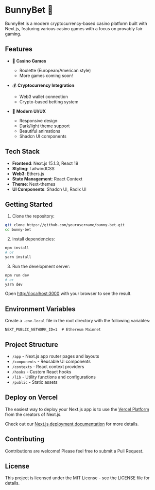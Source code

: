 # BunnyBet 🎰

BunnyBet is a modern cryptocurrency-based casino platform built with Next.js, featuring various casino games with a focus on provably fair gaming.

## Features

- 🎲 **Casino Games**
  - Roulette (European/American style)
  - More games coming soon!
  
- 💰 **Cryptocurrency Integration**
  - Web3 wallet connection
  - Crypto-based betting system
  
- 🎨 **Modern UI/UX**
  - Responsive design
  - Dark/light theme support
  - Beautiful animations
  - Shadcn UI components

## Tech Stack

- **Frontend**: Next.js 15.1.3, React 19
- **Styling**: TailwindCSS
- **Web3**: Ethers.js
- **State Management**: React Context
- **Theme**: Next-themes
- **UI Components**: Shadcn UI, Radix UI

## Getting Started

1. Clone the repository:
```bash
git clone https://github.com/yourusername/bunny-bet.git
cd bunny-bet
```

2. Install dependencies:
```bash
npm install
# or
yarn install
```

3. Run the development server:
```bash
npm run dev
# or
yarn dev
```

Open [http://localhost:3000](http://localhost:3000) with your browser to see the result.

## Environment Variables

Create a `.env.local` file in the root directory with the following variables:
```
NEXT_PUBLIC_NETWORK_ID=1  # Ethereum Mainnet
```

## Project Structure

- `/app` - Next.js app router pages and layouts
- `/components` - Reusable UI components
- `/contexts` - React context providers
- `/hooks` - Custom React hooks
- `/lib` - Utility functions and configurations
- `/public` - Static assets

## Deploy on Vercel

The easiest way to deploy your Next.js app is to use the [Vercel Platform](https://vercel.com/new?utm_medium=default-template&filter=next.js&utm_source=create-next-app&utm_campaign=create-next-app-readme) from the creators of Next.js.

Check out our [Next.js deployment documentation](https://nextjs.org/docs/app/building-your-application/deploying) for more details.

## Contributing

Contributions are welcome! Please feel free to submit a Pull Request.

## License

This project is licensed under the MIT License - see the LICENSE file for details.
